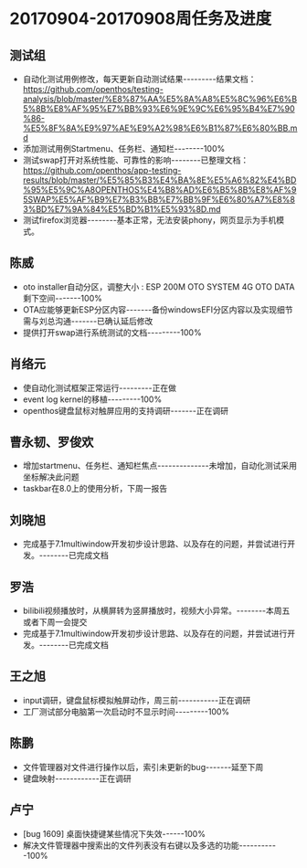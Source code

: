 # 20170904-20170908周任务及进度

## 测试组
- 自动化测试用例修改，每天更新自动测试结果---------结果文档：https://github.com/openthos/testing-analysis/blob/master/%E8%87%AA%E5%8A%A8%E5%8C%96%E6%B5%8B%E8%AF%95%E7%BB%93%E6%9E%9C%E6%95%B4%E7%90%86-%E5%8F%8A%E9%97%AE%E9%A2%98%E6%B1%87%E6%80%BB.md
- 添加测试用例Startmenu、任务栏、通知栏--------100%
- 测试swap打开对系统性能、可靠性的影响--------已整理文档：https://github.com/openthos/app-testing-results/blob/master/%E5%85%B3%E4%BA%8E%E5%A6%82%E4%BD%95%E5%9C%A8OPENTHOS%E4%B8%AD%E6%B5%8B%E8%AF%95SWAP%E5%AF%B9%E7%B3%BB%E7%BB%9F%E6%80%A7%E8%83%BD%E7%9A%84%E5%BD%B1%E5%93%8D.md
- 测试firefox浏览器--------基本正常，无法安装phony，网页显示为手机模式。

## 陈威
- oto installer自动分区，调整大小 : ESP 200M   OTO SYSTEM 4G   OTO DATA 剩下空间-------100%
- OTA应能够更新ESP分区内容-------备份windowsEFI分区内容以及实现细节需与刘总沟通-------已确认延后修改
- 提供打开swap进行系统测试的文档---------100%

## 肖络元
- 使自动化测试框架正常运行---------正在做
- event log kernel的移植---------100%
- openthos键盘鼠标对触屏应用的支持调研-------正在调研

## 曹永韧、罗俊欢
- 增加startmenu、任务栏、通知栏焦点--------------未增加，自动化测试采用坐标解决此问题
- taskbar在8.0上的使用分析，下周一报告

## 刘晓旭
- 完成基于7.1multiwindow开发初步设计思路、以及存在的问题，并尝试进行开发。--------已完成文档

## 罗浩
- bilibili视频播放时，从横屏转为竖屏播放时，视频大小异常。--------本周五或者下周一会提交
- 完成基于7.1multiwindow开发初步设计思路、以及存在的问题，并尝试进行开发。--------已完成文档

## 王之旭
- input调研，键盘鼠标模拟触屏动作，周三前-----------正在调研
- 工厂测试部分电脑第一次启动时不显示时间---------100%

## 陈鹏
- 文件管理器对文件进行操作以后，索引未更新的bug-------延至下周
- 键盘映射------------正在调研

## 卢宁
- [bug 1609] 桌面快捷键某些情况下失效------100%
- 解决文件管理器中搜索出的文件列表没有右键以及多选的功能-----------100%


